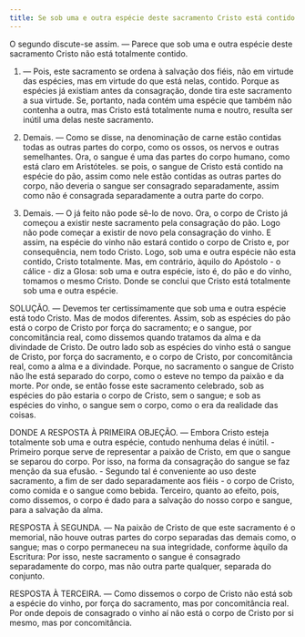 ```yaml
---
title: Se sob uma e outra espécie deste sacramento Cristo está contido totalmente
---
```


O segundo discute-se assim. — Parece que sob uma e outra espécie deste sacramento Cristo não está totalmente contido.  

1. — Pois, este sacramento se ordena à salvação dos fiéis, não em virtude das espécies, mas em virtude do que está nelas, contido. Porque as espécies já existiam antes da consagração, donde tira este sacramento a sua virtude. Se, portanto, nada contém uma espécie que também não contenha a outra, mas Cristo está totalmente numa e noutro, resulta ser inútil uma delas neste sacramento.  

2. Demais. — Como se disse, na denominação de carne estão contidas todas as outras partes do corpo, como os ossos, os nervos e outras semelhantes. Ora, o sangue é uma das partes do corpo humano, como está claro em Aristóteles. se pois, o sangue de Cristo está contido na espécie do pão, assim como nele estão contidas as outras partes do corpo, não deveria o sangue ser consagrado separadamente, assim como não é consagrada separadamente a outra parte do corpo.  

3. Demais. — O já feito não pode sê-lo de novo. Ora, o corpo de Cristo já começou a existir neste sacramento pela consagração do pão. Logo não pode começar a existir de novo pela consagração do vinho. E assim, na espécie do vinho não estará contido o corpo de Cristo e, por consequência, nem todo Cristo. Logo, sob uma e outra espécie não esta contido, Cristo totalmente.  Mas, em contrário, àquilo do Apóstolo - o cálice - diz a Glosa: sob uma e outra espécie, isto é, do pão e do vinho, tomamos o mesmo Cristo. Donde se conclui que Cristo está totalmente sob uma e outra espécie.  

SOLUÇÃO. — Devemos ter certissímamente que sob uma e outra espécie está todo Cristo. Mas de modos diferentes. Assim, sob as espécies do pão está o corpo de Cristo por força do sacramento; e o sangue, por concomitância real, como dissemos quando tratamos da alma e da divindade de Cristo. De outro lado sob as espécies do vinho está o sangue de Cristo, por força do sacramento, e o corpo de Cristo, por concomitância real, como a alma e a divindade. Porque, no sacramento o sangue de Cristo não lhe está separado do corpo, como o esteve no tempo da paixão e da morte. Por onde, se então fosse este sacramento celebrado, sob as espécies do pão estaria o corpo de Cristo, sem o sangue; e sob as espécies do vinho, o sangue sem o corpo, como o era da realidade das coisas.  

DONDE A RESPOSTA À PRIMEIRA OBJEÇÃO. — Embora Cristo esteja totalmente sob uma e outra espécie, contudo nenhuma delas é inútil. - Primeiro porque serve de representar a paixão de Cristo, em que o sangue se separou do corpo. Por isso, na forma da consagração do sangue se faz menção da sua efusão. - Segundo tal é conveniente ao uso deste sacramento, a fim de ser dado separadamente aos fiéis - o corpo de Cristo, como comida e o sangue como bebida. Terceiro, quanto ao efeito, pois, como dissemos, o corpo é dado para a salvação do nosso corpo e sangue, para a salvação da alma.  

RESPOSTA À SEGUNDA. — Na paixão de Cristo de que este sacramento é o memorial, não houve outras partes do corpo separadas das demais como, o sangue; mas o corpo permaneceu na sua integridade, conforme àquilo da Escritura: Por isso, neste sacramento o sangue é consagrado separadamente do corpo, mas não outra parte qualquer, separada do conjunto.  

RESPOSTA À TERCEIRA. — Como dissemos o corpo de Cristo não está sob a espécie do vinho, por força do sacramento, mas por concomitância real. Por onde depois de consagrado o vinho aí não está o corpo de Cristo por si mesmo, mas por concomitância.